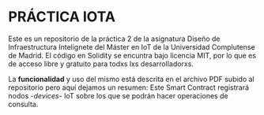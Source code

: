 # PRÁCTICA IOTA
Este es un repositorio de la práctica 2 de la asignatura Diseño de Infraestructura Intelignete del Máster en IoT de la Universidad Complutense de Madrid.
El código en Solidity se encuntra bajo licencia MIT, por lo que es de acceso libre y gratuito para todxs lxs desarrolladorxs.

La **funcionalidad** y uso del mismo está descrita en el archivo PDF subido al repositorio pero aquí dejamos un resumen:
Este Smart Contract registrará nodos *-devices-* IoT sobre los que se podrán hacer operaciones de consulta. 
